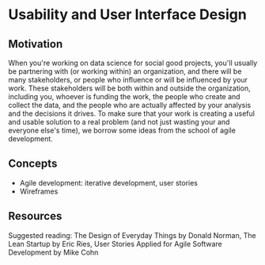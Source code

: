 # Usability and User Interface Design

## Motivation
When you're working on data science for social good projects, you'll usually be partnering with (or working within) an
organization, and there will be many stakeholders, or people who influence or will be influenced by your work. These
stakeholders will be both within and outside the organization, including you, whoever is funding the work, the people 
who create and collect the data, and the people who are actually affected by your analysis and the decisions it drives. 
To make sure that your work is creating a useful and usable solution to a real problem (and not just wasting your and 
everyone else's time), we borrow some ideas from the school of agile development.

## Concepts
- Agile development: iterative development, user stories 
- Wireframes 

## Resources
Suggested reading: The Design of Everyday Things by Donald Norman, The Lean Startup by Eric Ries, 
User Stories Applied for Agile Software Development by Mike Cohn
